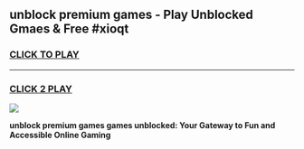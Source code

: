 
## unblock premium games - Play Unblocked Gmaes & Free #xioqt
<h3>
<a href="https://news.freeplayer.one?title=unblock_premium_games&ref=03M">CLICK TO PLAY</a></h3>
<hr>

<h3>
<a href="https://news.freeplayer.one?title=unblock_premium_games&ref=03M">CLICK 2 PLAY</a>
  
</h3>

<a href="https://news.freeplayer.one?title=unblock_premium_games&ref=03M"><img src="https://clearcache.store/games.png"></a>


**unblock premium games games unblocked: Your Gateway to Fun and Accessible Online Gaming**
